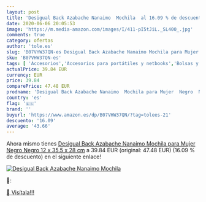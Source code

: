 ```yaml
---
layout: post
title: 'Desigual Back Azabache Nanaimo  Mochila  al 16.09 % de descuento'
date: 2020-06-06 20:05:53
image: 'https://m.media-amazon.com/images/I/411-pI5tJiL._SL400_.jpg'
comments: true
category: ofertas
author: 'tole.es'
slug: 'B07VHW37QN-es Desigual Back Azabache Nanaimo Mochila para Mujer Negro...'
sku: 'B07VHW37QN-es'
tags: [ 'Accesorios','Accesorios para portátiles y netbooks','Bolsas y fundas para portátiles y netbooks','Informática','Juegos y Accesorios para PC','Mochilas para portátiles y netbooks','Videojuegos','mochila', ]
actualPrice: 39.84 EUR
currency: EUR
price: 39.84
comparePrice: 47.48 EUR
prodname: 'Desigual Back Azabache Nanaimo  Mochila para Mujer  Negro  Negro   12 x 35.5 x 28 cm'
country: 'es'
flag: '🇪🇸'
brand: ''
buyurl: 'https://www.amazon.es/dp/B07VHW37QN/?tag=tolees-21'
descuento: '16.09'
average: '43.66'
---
```


Ahora mismo tienes [Desigual Back Azabache Nanaimo  Mochila para Mujer  Negro  Negro   12 x 35.5 x 28 cm](https://www.amazon.es/dp/B07VHW37QN/?tag=tolees-21) a 39.84 EUR (original: 47.48 EUR) (16.09 %  de descuento) en el siguiente enlace!

[![Desigual Back Azabache Nanaimo  Mochila ](https://m.media-amazon.com/images/I/411-pI5tJiL._SL400_.jpg)](https://www.amazon.es/dp/B07VHW37QN/?tag=tolees-21)

🔎:


[🛒 Visítala!!!](https://www.amazon.es/dp/B07VHW37QN/?tag=tolees-21)
